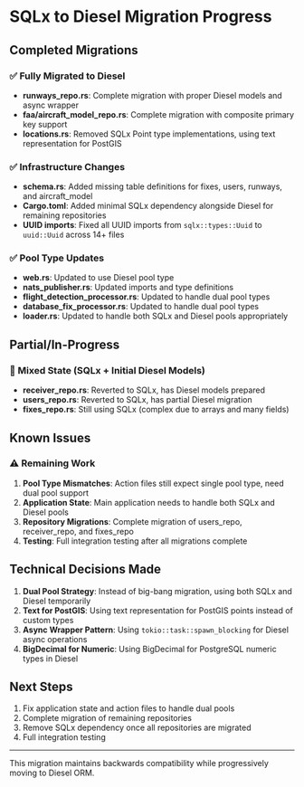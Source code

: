 # SQLx to Diesel Migration Progress

## Completed Migrations

### ✅ Fully Migrated to Diesel
- **runways_repo.rs**: Complete migration with proper Diesel models and async wrapper
- **faa/aircraft_model_repo.rs**: Complete migration with composite primary key support
- **locations.rs**: Removed SQLx Point type implementations, using text representation for PostGIS

### ✅ Infrastructure Changes
- **schema.rs**: Added missing table definitions for fixes, users, runways, and aircraft_model
- **Cargo.toml**: Added minimal SQLx dependency alongside Diesel for remaining repositories
- **UUID imports**: Fixed all UUID imports from `sqlx::types::Uuid` to `uuid::Uuid` across 14+ files

### ✅ Pool Type Updates
- **web.rs**: Updated to use Diesel pool type
- **nats_publisher.rs**: Updated imports and type definitions
- **flight_detection_processor.rs**: Updated to handle dual pool types
- **database_fix_processor.rs**: Updated to handle dual pool types
- **loader.rs**: Updated to handle both SQLx and Diesel pools appropriately

## Partial/In-Progress

### 🔄 Mixed State (SQLx + Initial Diesel Models)
- **receiver_repo.rs**: Reverted to SQLx, has Diesel models prepared
- **users_repo.rs**: Reverted to SQLx, has partial Diesel migration
- **fixes_repo.rs**: Still using SQLx (complex due to arrays and many fields)

## Known Issues

### ⚠️ Remaining Work
1. **Pool Type Mismatches**: Action files still expect single pool type, need dual pool support
2. **Application State**: Main application needs to handle both SQLx and Diesel pools
3. **Repository Migrations**: Complete migration of users_repo, receiver_repo, and fixes_repo
4. **Testing**: Full integration testing after all migrations complete

## Technical Decisions Made

1. **Dual Pool Strategy**: Instead of big-bang migration, using both SQLx and Diesel temporarily
2. **Text for PostGIS**: Using text representation for PostGIS points instead of custom types
3. **Async Wrapper Pattern**: Using `tokio::task::spawn_blocking` for Diesel async operations
4. **BigDecimal for Numeric**: Using BigDecimal for PostgreSQL numeric types in Diesel

## Next Steps

1. Fix application state and action files to handle dual pools
2. Complete migration of remaining repositories
3. Remove SQLx dependency once all repositories are migrated
4. Full integration testing

---

This migration maintains backwards compatibility while progressively moving to Diesel ORM.